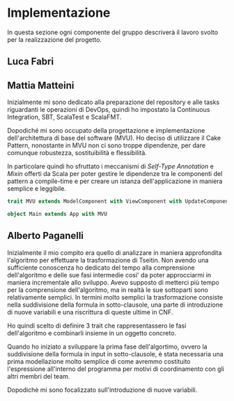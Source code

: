 # Implementazione

In questa sezione ogni componente del gruppo descriverà il lavoro svolto per la realizzazione del progetto.

## Luca Fabri

## Mattia Matteini
Inizialmente mi sono dedicato alla preparazione del repository e
alle tasks riguardanti le operazioni di DevOps, quindi ho impostato la Continuous Integration,
SBT, ScalaTest e ScalaFMT.

Dopodiché mi sono occupato della progettazione e implementazione dell'architettura di base del software (MVU).
Ho deciso di utilizzare il Cake Pattern, nonostante in MVU non ci sono troppe dipendenze, per dare comunque robustezza, sostituibilità e flessibilità.

In particolare quindi ho sfruttato i meccanismi di _Self-Type Annotation_ e _Mixin_ offerti da Scala per poter 
gestire le dipendenze tra le componenti del pattern a compile-time e per creare un istanza dell'applicazione in maniera semplice e leggibile.

```scala
trait MVU extends ModelComponent with ViewComponent with UpdateComponent

object Main extends App with MVU
```

## Alberto Paganelli

Inizialmente il mio compito era quello di analizzare in maniera approfondita l'algoritmo per effettuare la trasformazione di Tseitin. 
Non avendo una sufficiente conoscenza ho dedicato del tempo alla comprensione dell'algoritmo e delle sue fasi intermedie cosi' da poter approcciarmi in maniera incrementale allo sviluppo. 
Avevo supposto di metterci più tempo per la comprensione dell'algoritmo, ma in realtà le sue sottoparti sono relativamente semplici. In termini molto semplici la trasformazione consiste nella suddivisione della formula in sotto-clausole, una parte di introduzione di nuove variabili e una riscrittura di queste ultime in CNF.

Ho quindi scelto di definire 3 trait che rappresentassero le fasi dell'algoritmo e combinarli insieme in un oggetto concreto. 

Quando ho iniziato a sviluppare la prima fase dell'algortimo, ovvero la suddivisione della formula in input in sotto-clausole, è stata necessaria una prima modellazione molto semplice di come avremmo costituito l'espressione all'interno del programma per motivi di coordinamento con gli altri membri del team.

Dopodichè mi sono focalizzato sull'introduzione di nuove variabili. 

